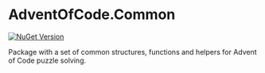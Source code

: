 # AdventOfCode.Common

[![NuGet Version](https://img.shields.io/nuget/v/mMosiur.AdventOfCode.Common)](https://www.nuget.org/packages/mmosiur.adventofcode.common)

Package with a set of common structures, functions and helpers for Advent of Code puzzle solving.
